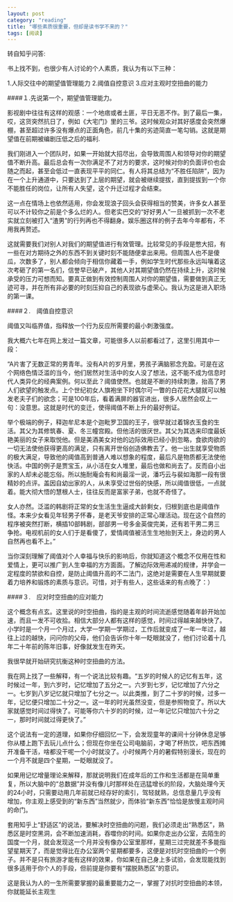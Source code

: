 ```yaml
---
layout: post
category: "reading"
title: "哪些素质很重要，但却是读书学不来的？"
tags: [阅读]
---
```


转自知乎问答:

书上找不到，也很少有人讨论的个人素质，我认为有以下三种：

1.人际交往中的期望值管理能力
2.阈值自控意识
3.应对主观时空扭曲的能力

####１.先说第一个，期望值管理能力。


影视剧中往往有这样的观感：一个地痞或者土匪，平日无恶不作。到了最后一集，哎，这货突然抗日了，例如《大宅门》里的三爷。这时候观众对其好感度会突然爆棚，甚至超过许多没有爆点的正面角色，前几十集的劣迹简直一笔勾销。这就是期望值在前期被编剧压低之后的福利.

我们刚进入一个团队时，如果一开始就大招尽出，会导致周围人和领导对你的期望值不断升高。最后总会有一次你满足不了对方的要求，这时候对你的负面评价也会随之而起，甚至会低过一直表现平平的同仁。有人将其总结为“不胜任陷阱”，因为在一个上升通道中，只要达到了上层的期望，就会被继续提拔，直到提拔到一个你不能胜任的岗位，让所有人失望，这个升迁过程才会结束。

这一点在情场上也依然适用，你会发现浪子回头会获得相当的赞美，许多女人甚至可以不计较你之前是个多么烂的人。但老实巴交的“好好男人”一旦被抓到一次不老实就立刻被打入“渣男”的行列再也不得翻身。娱乐圈这样的例子去年今年都有，不用我再赘述。

这就需要我们对别人对我们的期望值进行有效管理。比较常见的手段是憋大招，有一些在对方期待之外的东西不到关键时刻不能随便拿出来用。但周围人也不是傻瓜，次数多了，别人都会倾向于相信你藏着一手，例如学生时代那些永远叫嚷着这次考砸了的第一名们，信誉早已破产，其他人对其期望值仍然在持续上升，这时候承受的压力可想而知。要真正做到有效控制周围人对你的期望值，需要做到真正无迹可寻，并在所有非必要的时刻压抑自己的表现欲与虚荣心。我认为这是进入职场的第一课。



####２.　阈值自控意识

阈值又叫临界值，指释放一个行为反应所需要的最小刺激强度。

我大概六七年在网上发过一篇文章，可能很多人以前都看过了，这里引用其中一段：

“A片害了无数正常的男青年。没有A片的岁月里，男孩子满脑邪念充盈。可是在这个网络色情泛滥的当今，他们居然对生活中的女人没了想法，这不能不成为信息时代人类异化的经典案例。何以至此？阈值使然。也就是不断的持续刺激，抬高了男人们欲望的触发点。上个世纪初女人旗袍坐下时偶尔可一瞥的白花花大腿就可以触发老夫子们的欲念；可是100年后，看着满屏的器官进出，很多人居然会叹上一句：没意思。这就是时代的变迁，使得阈值不断上升的最好例证。

举个极端的例子，释迦牟尼本是个迦毗罗卫国的王子，很早就过着锦衣玉食的生活。其父为其修筑春、夏、冬三幢宫殿。但他活的很厌世。其父为其选来印度最妖艳美丽的女子来取悦他。但是美酒美女对他的边际效用已经小到忽略，食欲肉欲的一切无法使他获得更高的满足，只有离开世俗创造佛教去了。他一出生就享受物质的极大满足，导致他的阈值高到普通人难以想象的程度，最后凡是物质都无法使他快活。中国的例子是贾宝玉，从小活在女人堆里，最后也做和尚去了。反而自小出家的人却未必能忘俗。所以施耐庵会有和尚最淫一说，潘巧云与裴如海那一段有很精妙的点评。盖因自幼出家的人，从未享受过世俗的快感，所以阈值很低，一点就着。能大彻大悟的慧根人士，往往反而是富家子弟，也就不奇怪了。

女人亦然。泛滥的韩剧将正常的女生活生生逼成大龄剩女，归根到底也是阈值作怪。本来少女看见年轻男子怀春，是老天爷安排的正常心理活动。现在这个自然的程序被突然打断，横插10部韩剧，部部男一号多金英俊完美，还有若干男二男三争抢。电视机前的女人们于是看傻了，爱情阈值被活生生地抬到天上，身边的男人自然再也看不上。”

当你深刻理解了阈值对个人幸福与快乐的影响后，你就知道这个概念不仅用在性和爱情上，更可以推广到人生幸福的方方面面。了解边际效用递减的规律，并学会一定程度的禁欲和自控，是防止阈值升高的不二法门，这绝对是需要在人生早期就要着力培养和锻炼的素质与意识。可惜，对于有些人，这些话来的有点晚了：）




####３.　应对时空扭曲的应对能力

这个概念有点玄。这里说的时空扭曲，指的是主观的时间流逝感觉随着年龄开始加速，而且一发不可收拾。相信大部分人都有这样的感觉，时间过得越来越快快了。小学时是一个月一个月过，大学一学期一学期过，工作后就变成了一年一年过，越往上过的越快，问问你的父母，他们会告诉你十年一眨眼就没了，他们讨论着十几年二十年前的陈年旧事，好像就发生在昨天。

我很早就开始研究抗衡这种时空扭曲的方法。

我在网上找了一些解释，有一个说法比较有趣。“五岁的时候人的记忆有五年，这时候过一年，到六岁时，记忆增加了五分之一。六岁到七岁，记忆增加了六分之一。七岁到八岁记忆就只增加了七分之一。以此类推，到了二十岁的时候，过多一年，记忆便只增加二十分之一。这一年的时光虽然没变，但是参照物变了。所以大家就感觉时间过得快了。可能等你六十岁的的时候，过一年记忆只增加六十分之一，那时时间就过得更快了。”

这个说法有一定的道理，如果你仔细回忆一下，会发现童年的课间十分钟休息足够你从楼上跑下去玩儿点什么；但现在你坐在公司电脑前，才喝了杯热饮，吧东西摊开准备干活，啥都没干呢一个小时就没了。小时候两个月的暑假特别漫长，现在的一个月不就是四个星期，一眨眼就没了。

如果用记忆增量理论来解释，那就说明我们在成年后的工作和生活都是在简单重复，所以大脑中的“总数据”并没有像儿时那样处在迅猛增长的阶段，大脑处理今天的24小时，只需要动用几年前就已经存好的索引，驾轻就熟，总信息量几乎没有增加，你主观上感受到的“新东西”当然就少，而体验“新东西”恰恰是放慢主观时间的命门。

套用知乎上“舒适区”的说法，要解决时空扭曲的问题，我们必须走出“熟悉区”，熟悉区是时空黑洞，会不断加速消耗，吞噬你的时间。如果你走出办公室，去陌生的国度一个月，就会发现这一个月并没有像办公室里那样，星期三过完就差不多能指望星期天了，而是觉得比在办公室两个星期都要多，这便是对抗时空扭曲的一个例子。并不是只有旅游才能有这样的效果，你如果在自己身上多试验，会发现能找到很多适用于你个人的手段，但前提是你要有“摆脱熟悉区”的意识。

这是我认为人的一生所需要掌握的最重要能力之一，掌握了对抗时空扭曲的本领，你就能延长主观生
